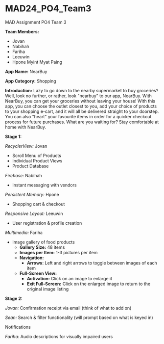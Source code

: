 # MAD24_PO4_Team3

MAD Assignment PO4 Team 3

**Team Members:**
- Jovan
- Nabihah
- Fariha
- Leeuwin
- Hpone Myint Myat Paing

**App Name:** NearBuy

**App Category:** Shopping

**Introduction:**
Lazy to go down to the nearby supermarket to buy groceries? Well, look no further, or rather, look "nearbuy" to our app, NearBuy.
With NearBuy, you can get your groceries without leaving your house!
With this app, you can choose the outlet closest to you, add your choice of products to your shopping e-cart, and it will all be delivered straight to your doorstep.
You can also "heart" your favourite items in order for a quicker checkout process for future purchases.
What are you waiting for? Stay comfortable at home with NearBuy.

**Stage 1:** 

*RecyclerView:* Jovan
- Scroll Menu of Products
- Individual Product Views
- Product Database

*Firebase:* Nabihah
- Instant messaging with vendors

*Persistent Memory:* Hpone
- Shopping cart & checkout

*Responsive Layout:* Leeuwin
- User registration & profile creation

*Multimedia:* Fariha
- Image gallery of food products
  - **Gallery Size:** 48 items
  - **Images per Item:** 1-3 pictures per item
  - **Navigation:**
    - **Arrows:** Left and right arrows to toggle between images of each item
  - **Full-Screen View:**
    - **Activation:** Click on an image to enlarge it
    - **Exit Full-Screen:** Click on the enlarged image to return to the original image listing

**Stage 2:**

*Jovan:*
Confirmation receipt via email (think of what to add on)

*Sean:*
Search & filter functionality (will prompt based on what is keyed in)

Notifications

*Fariha:*
Audio descriptions for visually impaired users
